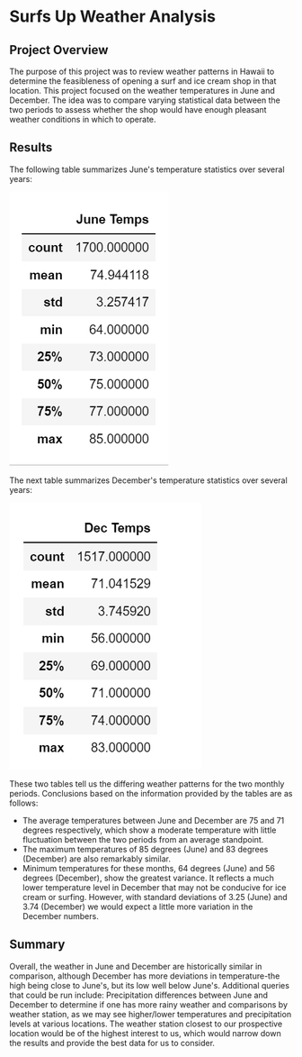 # Surfs Up Weather Analysis

## Project Overview

The purpose of this project was to review weather patterns in Hawaii to determine the feasibleness of opening a surf and ice cream shop in that location. This project focused on the weather temperatures in June and December. The idea was to compare varying statistical data between the two periods to assess whether the shop would have enough pleasant weather conditions in which to operate.

## Results

The following table summarizes June's temperature statistics over several years:

![June weather statistics](June_weather.png)

The next table summarizes December's temperature statistics over several years:

![December weather statistics](Dec_weather.png)

These two tables tell us the differing weather patterns for the two monthly periods. Conclusions based on the information provided by the tables are as follows:
- The average temperatures between June and December are 75 and 71 degrees respectively, which show a moderate temperature with little fluctuation between the two periods from an average standpoint.
- The maximum temperatures of 85 degrees (June) and 83 degrees (December) are also remarkably similar.
- Minimum temperatures for these months, 64 degrees (June) and 56 degrees (December), show the greatest variance. It reflects a much lower temperature level in December that may not be conducive for ice cream or surfing. However, with standard deviations of 3.25 (June) and 3.74 (December) we would expect a little more variation in the December numbers.

## Summary

Overall, the weather in June and December are historically similar in comparison, although December has more deviations in temperature-the high being close to June's, but its low well below June's.
Additional queries that could be run include: Precipitation differences between June and December to determine if one has more rainy weather and comparisons by weather station, as we may see higher/lower temperatures and precipitation levels at various locations. The weather station closest to our prospective location would be of the highest interest to us, which would narrow down the results and provide the best data for us to consider.

